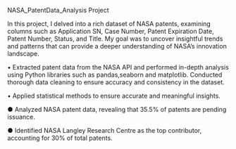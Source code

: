 NASA_PatentData_Analysis Project 

In this project, I delved into a rich dataset of NASA patents, examining columns such as Application SN, Case Number, Patent Expiration Date, Patent Number, Status, and Title. My goal was to uncover insightful trends and patterns that can provide a deeper understanding of NASA’s innovation landscape.

•	Extracted patent data from the NASA API and performed in-depth analysis using Python libraries such as pandas,seaborn  and matplotlib. Conducted thorough data cleaning to ensure accuracy and consistency in the dataset.

•	Applied statistical methods to ensure accurate and meaningful insights.

●	Analyzed NASA patent data, revealing that 35.5% of patents are pending issuance.

●	Identified NASA Langley Research Centre as the top contributor, accounting for 30% of total patents.
